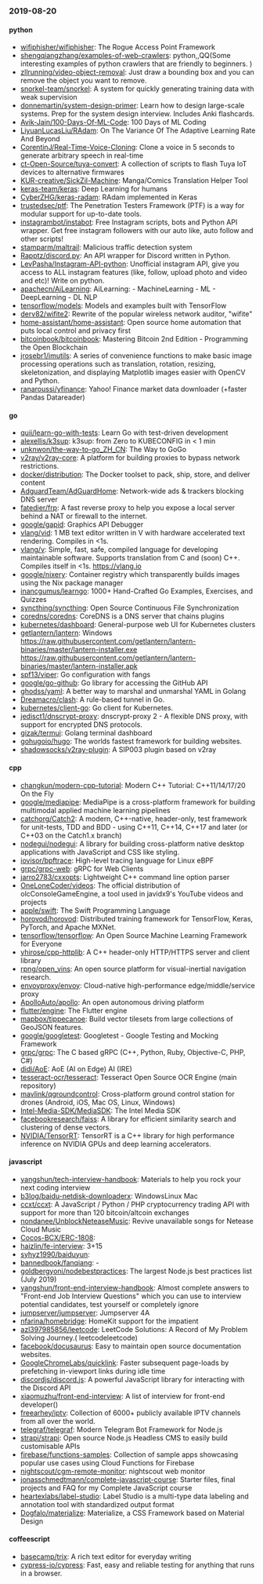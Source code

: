 ### 2019-08-20

#### python
* [wifiphisher/wifiphisher](https://github.com/wifiphisher/wifiphisher): The Rogue Access Point Framework
* [shengqiangzhang/examples-of-web-crawlers](https://github.com/shengqiangzhang/examples-of-web-crawlers): python,,QQ(Some interesting examples of python crawlers that are friendly to beginners. )
* [zllrunning/video-object-removal](https://github.com/zllrunning/video-object-removal): Just draw a bounding box and you can remove the object you want to remove.
* [snorkel-team/snorkel](https://github.com/snorkel-team/snorkel): A system for quickly generating training data with weak supervision
* [donnemartin/system-design-primer](https://github.com/donnemartin/system-design-primer): Learn how to design large-scale systems. Prep for the system design interview. Includes Anki flashcards.
* [Avik-Jain/100-Days-Of-ML-Code](https://github.com/Avik-Jain/100-Days-Of-ML-Code): 100 Days of ML Coding
* [LiyuanLucasLiu/RAdam](https://github.com/LiyuanLucasLiu/RAdam): On The Variance Of The Adaptive Learning Rate And Beyond
* [CorentinJ/Real-Time-Voice-Cloning](https://github.com/CorentinJ/Real-Time-Voice-Cloning): Clone a voice in 5 seconds to generate arbitrary speech in real-time
* [ct-Open-Source/tuya-convert](https://github.com/ct-Open-Source/tuya-convert): A collection of scripts to flash Tuya IoT devices to alternative firmwares
* [KUR-creative/SickZil-Machine](https://github.com/KUR-creative/SickZil-Machine): Manga/Comics Translation Helper Tool
* [keras-team/keras](https://github.com/keras-team/keras): Deep Learning for humans
* [CyberZHG/keras-radam](https://github.com/CyberZHG/keras-radam): RAdam implemented in Keras
* [trustedsec/ptf](https://github.com/trustedsec/ptf): The Penetration Testers Framework (PTF) is a way for modular support for up-to-date tools.
* [instagrambot/instabot](https://github.com/instagrambot/instabot):  Free Instagram scripts, bots and Python API wrapper. Get free instagram followers with our auto like, auto follow and other scripts!
* [stamparm/maltrail](https://github.com/stamparm/maltrail): Malicious traffic detection system
* [Rapptz/discord.py](https://github.com/Rapptz/discord.py): An API wrapper for Discord written in Python.
* [LevPasha/Instagram-API-python](https://github.com/LevPasha/Instagram-API-python): Unofficial instagram API, give you access to ALL instagram features (like, follow, upload photo and video and etc)! Write on python.
* [apachecn/AiLearning](https://github.com/apachecn/AiLearning): AiLearning:  - MachineLearning - ML - DeepLearning - DL NLP
* [tensorflow/models](https://github.com/tensorflow/models): Models and examples built with TensorFlow
* [derv82/wifite2](https://github.com/derv82/wifite2): Rewrite of the popular wireless network auditor, "wifite"
* [home-assistant/home-assistant](https://github.com/home-assistant/home-assistant):  Open source home automation that puts local control and privacy first
* [bitcoinbook/bitcoinbook](https://github.com/bitcoinbook/bitcoinbook): Mastering Bitcoin 2nd Edition - Programming the Open Blockchain
* [jrosebr1/imutils](https://github.com/jrosebr1/imutils): A series of convenience functions to make basic image processing operations such as translation, rotation, resizing, skeletonization, and displaying Matplotlib images easier with OpenCV and Python.
* [ranaroussi/yfinance](https://github.com/ranaroussi/yfinance): Yahoo! Finance market data downloader (+faster Pandas Datareader)

#### go
* [quii/learn-go-with-tests](https://github.com/quii/learn-go-with-tests): Learn Go with test-driven development
* [alexellis/k3sup](https://github.com/alexellis/k3sup): k3sup: from Zero to KUBECONFIG in < 1 min
* [unknwon/the-way-to-go_ZH_CN](https://github.com/unknwon/the-way-to-go_ZH_CN): The Way to GoGo 
* [v2ray/v2ray-core](https://github.com/v2ray/v2ray-core): A platform for building proxies to bypass network restrictions.
* [docker/distribution](https://github.com/docker/distribution): The Docker toolset to pack, ship, store, and deliver content
* [AdguardTeam/AdGuardHome](https://github.com/AdguardTeam/AdGuardHome): Network-wide ads & trackers blocking DNS server
* [fatedier/frp](https://github.com/fatedier/frp): A fast reverse proxy to help you expose a local server behind a NAT or firewall to the internet.
* [google/gapid](https://github.com/google/gapid): Graphics API Debugger
* [vlang/vid](https://github.com/vlang/vid): 1 MB text editor written in V with hardware accelerated text rendering. Compiles in <1s.
* [vlang/v](https://github.com/vlang/v): Simple, fast, safe, compiled language for developing maintainable software. Supports translation from C and (soon) C++. Compiles itself in <1s. https://vlang.io
* [google/nixery](https://github.com/google/nixery): Container registry which transparently builds images using the Nix package manager
* [inancgumus/learngo](https://github.com/inancgumus/learngo): 1000+ Hand-Crafted Go Examples, Exercises, and Quizzes
* [syncthing/syncthing](https://github.com/syncthing/syncthing): Open Source Continuous File Synchronization
* [coredns/coredns](https://github.com/coredns/coredns): CoreDNS is a DNS server that chains plugins
* [kubernetes/dashboard](https://github.com/kubernetes/dashboard): General-purpose web UI for Kubernetes clusters
* [getlantern/lantern](https://github.com/getlantern/lantern): Windows https://raw.githubusercontent.com/getlantern/lantern-binaries/master/lantern-installer.exe  https://raw.githubusercontent.com/getlantern/lantern-binaries/master/lantern-installer.apk
* [spf13/viper](https://github.com/spf13/viper): Go configuration with fangs
* [google/go-github](https://github.com/google/go-github): Go library for accessing the GitHub API
* [ghodss/yaml](https://github.com/ghodss/yaml): A better way to marshal and unmarshal YAML in Golang
* [Dreamacro/clash](https://github.com/Dreamacro/clash): A rule-based tunnel in Go.
* [kubernetes/client-go](https://github.com/kubernetes/client-go): Go client for Kubernetes.
* [jedisct1/dnscrypt-proxy](https://github.com/jedisct1/dnscrypt-proxy): dnscrypt-proxy 2 - A flexible DNS proxy, with support for encrypted DNS protocols.
* [gizak/termui](https://github.com/gizak/termui): Golang terminal dashboard
* [gohugoio/hugo](https://github.com/gohugoio/hugo): The worlds fastest framework for building websites.
* [shadowsocks/v2ray-plugin](https://github.com/shadowsocks/v2ray-plugin): A SIP003 plugin based on v2ray

#### cpp
* [changkun/modern-cpp-tutorial](https://github.com/changkun/modern-cpp-tutorial):  Modern C++ Tutorial: C++11/14/17/20 On the Fly
* [google/mediapipe](https://github.com/google/mediapipe): MediaPipe is a cross-platform framework for building multimodal applied machine learning pipelines
* [catchorg/Catch2](https://github.com/catchorg/Catch2): A modern, C++-native, header-only, test framework for unit-tests, TDD and BDD - using C++11, C++14, C++17 and later (or C++03 on the Catch1.x branch)
* [nodegui/nodegui](https://github.com/nodegui/nodegui): A library for building cross-platform native desktop applications with JavaScript and CSS like styling.
* [iovisor/bpftrace](https://github.com/iovisor/bpftrace): High-level tracing language for Linux eBPF
* [grpc/grpc-web](https://github.com/grpc/grpc-web): gRPC for Web Clients
* [jarro2783/cxxopts](https://github.com/jarro2783/cxxopts): Lightweight C++ command line option parser
* [OneLoneCoder/videos](https://github.com/OneLoneCoder/videos): The official distribution of olcConsoleGameEngine, a tool used in javidx9's YouTube videos and projects
* [apple/swift](https://github.com/apple/swift): The Swift Programming Language
* [horovod/horovod](https://github.com/horovod/horovod): Distributed training framework for TensorFlow, Keras, PyTorch, and Apache MXNet.
* [tensorflow/tensorflow](https://github.com/tensorflow/tensorflow): An Open Source Machine Learning Framework for Everyone
* [yhirose/cpp-httplib](https://github.com/yhirose/cpp-httplib): A C++ header-only HTTP/HTTPS server and client library
* [rpng/open_vins](https://github.com/rpng/open_vins): An open source platform for visual-inertial navigation research.
* [envoyproxy/envoy](https://github.com/envoyproxy/envoy): Cloud-native high-performance edge/middle/service proxy
* [ApolloAuto/apollo](https://github.com/ApolloAuto/apollo): An open autonomous driving platform
* [flutter/engine](https://github.com/flutter/engine): The Flutter engine
* [mapbox/tippecanoe](https://github.com/mapbox/tippecanoe): Build vector tilesets from large collections of GeoJSON features.
* [google/googletest](https://github.com/google/googletest): Googletest - Google Testing and Mocking Framework
* [grpc/grpc](https://github.com/grpc/grpc): The C based gRPC (C++, Python, Ruby, Objective-C, PHP, C#)
* [didi/AoE](https://github.com/didi/AoE): AoE (AI on Edge) AI (IRE)
* [tesseract-ocr/tesseract](https://github.com/tesseract-ocr/tesseract): Tesseract Open Source OCR Engine (main repository)
* [mavlink/qgroundcontrol](https://github.com/mavlink/qgroundcontrol): Cross-platform ground control station for drones (Android, iOS, Mac OS, Linux, Windows)
* [Intel-Media-SDK/MediaSDK](https://github.com/Intel-Media-SDK/MediaSDK): The Intel Media SDK
* [facebookresearch/faiss](https://github.com/facebookresearch/faiss): A library for efficient similarity search and clustering of dense vectors.
* [NVIDIA/TensorRT](https://github.com/NVIDIA/TensorRT): TensorRT is a C++ library for high performance inference on NVIDIA GPUs and deep learning accelerators.

#### javascript
* [yangshun/tech-interview-handbook](https://github.com/yangshun/tech-interview-handbook):  Materials to help you rock your next coding interview
* [b3log/baidu-netdisk-downloaderx](https://github.com/b3log/baidu-netdisk-downloaderx):   WindowsLinux  Mac
* [ccxt/ccxt](https://github.com/ccxt/ccxt): A JavaScript / Python / PHP cryptocurrency trading API with support for more than 120 bitcoin/altcoin exchanges
* [nondanee/UnblockNeteaseMusic](https://github.com/nondanee/UnblockNeteaseMusic): Revive unavailable songs for Netease Cloud Music
* [Cocos-BCX/ERC-1808](https://github.com/Cocos-BCX/ERC-1808): 
* [haizlin/fe-interview](https://github.com/haizlin/fe-interview):  3+15
* [syhyz1990/baiduyun](https://github.com/syhyz1990/baiduyun):  
* [bannedbook/fanqiang](https://github.com/bannedbook/fanqiang): -
* [goldbergyoni/nodebestpractices](https://github.com/goldbergyoni/nodebestpractices):  The largest Node.js best practices list (July 2019)
* [yangshun/front-end-interview-handbook](https://github.com/yangshun/front-end-interview-handbook):  Almost complete answers to "Front-end Job Interview Questions" which you can use to interview potential candidates, test yourself or completely ignore
* [jumpserver/jumpserver](https://github.com/jumpserver/jumpserver): Jumpserver 4A 
* [nfarina/homebridge](https://github.com/nfarina/homebridge): HomeKit support for the impatient
* [azl397985856/leetcode](https://github.com/azl397985856/leetcode): LeetCode Solutions: A Record of My Problem Solving Journey.( leetcodeleetcode)
* [facebook/docusaurus](https://github.com/facebook/docusaurus): Easy to maintain open source documentation websites.
* [GoogleChromeLabs/quicklink](https://github.com/GoogleChromeLabs/quicklink): Faster subsequent page-loads by prefetching in-viewport links during idle time
* [discordjs/discord.js](https://github.com/discordjs/discord.js): A powerful JavaScript library for interacting with the Discord API
* [xiaomuzhu/front-end-interview](https://github.com/xiaomuzhu/front-end-interview): A list of interview for front-end developer()
* [freearhey/iptv](https://github.com/freearhey/iptv): Collection of 6000+ publicly available IPTV channels from all over the world.
* [telegraf/telegraf](https://github.com/telegraf/telegraf): Modern Telegram Bot Framework for Node.js
* [strapi/strapi](https://github.com/strapi/strapi):  Open source Node.js Headless CMS to easily build customisable APIs
* [firebase/functions-samples](https://github.com/firebase/functions-samples): Collection of sample apps showcasing popular use cases using Cloud Functions for Firebase
* [nightscout/cgm-remote-monitor](https://github.com/nightscout/cgm-remote-monitor): nightscout web monitor
* [jonasschmedtmann/complete-javascript-course](https://github.com/jonasschmedtmann/complete-javascript-course): Starter files, final projects and FAQ for my Complete JavaScript course
* [heartexlabs/label-studio](https://github.com/heartexlabs/label-studio): Label Studio is a multi-type data labeling and annotation tool with standardized output format
* [Dogfalo/materialize](https://github.com/Dogfalo/materialize): Materialize, a CSS Framework based on Material Design

#### coffeescript
* [basecamp/trix](https://github.com/basecamp/trix): A rich text editor for everyday writing
* [cypress-io/cypress](https://github.com/cypress-io/cypress): Fast, easy and reliable testing for anything that runs in a browser.
